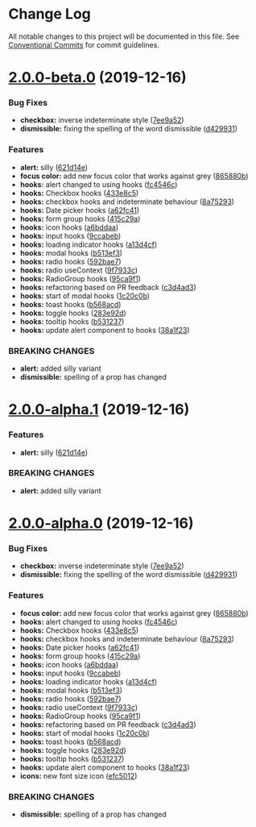 # Change Log

All notable changes to this project will be documented in this file.
See [Conventional Commits](https://conventionalcommits.org) for commit guidelines.

# [2.0.0-beta.0](http://stash.corp.web:7999/FRONT/react-magma/compare/v1.0.1-beta.1...v2.0.0-beta.0) (2019-12-16)


### Bug Fixes

* **checkbox:** inverse indeterminate style ([7ee9a52](http://stash.corp.web:7999/FRONT/react-magma/commits/7ee9a52))
* **dismissible:** fixing the spelling of the word dismissible ([d429931](http://stash.corp.web:7999/FRONT/react-magma/commits/d429931))


### Features

* **alert:** silly ([621d14e](http://stash.corp.web:7999/FRONT/react-magma/commits/621d14e))
* **focus color:** add new focus color that works against grey ([865880b](http://stash.corp.web:7999/FRONT/react-magma/commits/865880b))
* **hooks:** alert changed to using hooks ([fc4546c](http://stash.corp.web:7999/FRONT/react-magma/commits/fc4546c))
* **hooks:** Checkbox hooks ([433e8c5](http://stash.corp.web:7999/FRONT/react-magma/commits/433e8c5))
* **hooks:** checkbox hooks and indeterminate behaviour ([8a75293](http://stash.corp.web:7999/FRONT/react-magma/commits/8a75293))
* **hooks:** Date picker hooks ([a62fc41](http://stash.corp.web:7999/FRONT/react-magma/commits/a62fc41))
* **hooks:** form group hooks ([415c29a](http://stash.corp.web:7999/FRONT/react-magma/commits/415c29a))
* **hooks:** icon hooks ([a6bddaa](http://stash.corp.web:7999/FRONT/react-magma/commits/a6bddaa))
* **hooks:** input hooks ([9ccabeb](http://stash.corp.web:7999/FRONT/react-magma/commits/9ccabeb))
* **hooks:** loading indicator hooks ([a13d4cf](http://stash.corp.web:7999/FRONT/react-magma/commits/a13d4cf))
* **hooks:** modal hooks ([b513ef3](http://stash.corp.web:7999/FRONT/react-magma/commits/b513ef3))
* **hooks:** radio hooks ([592bae7](http://stash.corp.web:7999/FRONT/react-magma/commits/592bae7))
* **hooks:** radio useContext ([9f7933c](http://stash.corp.web:7999/FRONT/react-magma/commits/9f7933c))
* **hooks:** RadioGroup hooks ([95ca9f1](http://stash.corp.web:7999/FRONT/react-magma/commits/95ca9f1))
* **hooks:** refactoring based on PR feedback ([c3d4ad3](http://stash.corp.web:7999/FRONT/react-magma/commits/c3d4ad3))
* **hooks:** start of modal hooks ([1c20c0b](http://stash.corp.web:7999/FRONT/react-magma/commits/1c20c0b))
* **hooks:** toast hooks ([b568acd](http://stash.corp.web:7999/FRONT/react-magma/commits/b568acd))
* **hooks:** toggle hooks ([283e92d](http://stash.corp.web:7999/FRONT/react-magma/commits/283e92d))
* **hooks:** tooltip hooks ([b531237](http://stash.corp.web:7999/FRONT/react-magma/commits/b531237))
* **hooks:** update alert component to hooks ([38a1f23](http://stash.corp.web:7999/FRONT/react-magma/commits/38a1f23))


### BREAKING CHANGES

* **alert:** added silly variant
* **dismissible:** spelling of a prop has changed





# [2.0.0-alpha.1](http://stash.corp.web:7999/front/react-magma/compare/v2.0.0-alpha.0...v2.0.0-alpha.1) (2019-12-16)

### Features

- **alert:** silly ([621d14e](http://stash.corp.web:7999/front/react-magma/commits/621d14e))

### BREAKING CHANGES

- **alert:** added silly variant

# [2.0.0-alpha.0](http://stash.corp.web:7999/front/react-magma/compare/v1.0.0...v2.0.0-alpha.0) (2019-12-16)

### Bug Fixes

- **checkbox:** inverse indeterminate style ([7ee9a52](http://stash.corp.web:7999/front/react-magma/commits/7ee9a52))
- **dismissible:** fixing the spelling of the word dismissible ([d429931](http://stash.corp.web:7999/front/react-magma/commits/d429931))

### Features

- **focus color:** add new focus color that works against grey ([865880b](http://stash.corp.web:7999/front/react-magma/commits/865880b))
- **hooks:** alert changed to using hooks ([fc4546c](http://stash.corp.web:7999/front/react-magma/commits/fc4546c))
- **hooks:** Checkbox hooks ([433e8c5](http://stash.corp.web:7999/front/react-magma/commits/433e8c5))
- **hooks:** checkbox hooks and indeterminate behaviour ([8a75293](http://stash.corp.web:7999/front/react-magma/commits/8a75293))
- **hooks:** Date picker hooks ([a62fc41](http://stash.corp.web:7999/front/react-magma/commits/a62fc41))
- **hooks:** form group hooks ([415c29a](http://stash.corp.web:7999/front/react-magma/commits/415c29a))
- **hooks:** icon hooks ([a6bddaa](http://stash.corp.web:7999/front/react-magma/commits/a6bddaa))
- **hooks:** input hooks ([9ccabeb](http://stash.corp.web:7999/front/react-magma/commits/9ccabeb))
- **hooks:** loading indicator hooks ([a13d4cf](http://stash.corp.web:7999/front/react-magma/commits/a13d4cf))
- **hooks:** modal hooks ([b513ef3](http://stash.corp.web:7999/front/react-magma/commits/b513ef3))
- **hooks:** radio hooks ([592bae7](http://stash.corp.web:7999/front/react-magma/commits/592bae7))
- **hooks:** radio useContext ([9f7933c](http://stash.corp.web:7999/front/react-magma/commits/9f7933c))
- **hooks:** RadioGroup hooks ([95ca9f1](http://stash.corp.web:7999/front/react-magma/commits/95ca9f1))
- **hooks:** refactoring based on PR feedback ([c3d4ad3](http://stash.corp.web:7999/front/react-magma/commits/c3d4ad3))
- **hooks:** start of modal hooks ([1c20c0b](http://stash.corp.web:7999/front/react-magma/commits/1c20c0b))
- **hooks:** toast hooks ([b568acd](http://stash.corp.web:7999/front/react-magma/commits/b568acd))
- **hooks:** toggle hooks ([283e92d](http://stash.corp.web:7999/front/react-magma/commits/283e92d))
- **hooks:** tooltip hooks ([b531237](http://stash.corp.web:7999/front/react-magma/commits/b531237))
- **hooks:** update alert component to hooks ([38a1f23](http://stash.corp.web:7999/front/react-magma/commits/38a1f23))
- **icons:** new font size icon ([efc5012](http://stash.corp.web:7999/front/react-magma/commits/efc5012))

### BREAKING CHANGES

- **dismissible:** spelling of a prop has changed
